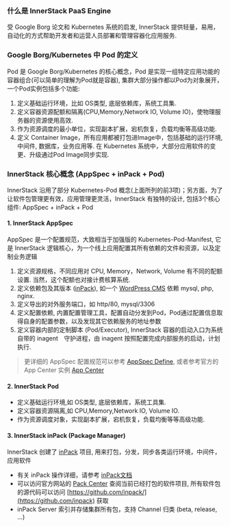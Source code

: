 ### 什么是 InnerStack PaaS Engine
受 Google Borg 论文和 Kubernetes 系统的启发, InnerStack 提供轻量，易用，自动化的方式帮助开发者和运营人员部署和管理容器化应用服务.

### Google Borg/Kubernetes 中 Pod 的定义
Pod 是 Google Borg/Kubernetes 的核心概念，Pod 是实现一组特定应用功能的容器组合(可以简单的理解为Pod就是容器), 集群大部分操作都以Pod为对象展开，一个Pod实例包括多个功能:

1. 定义基础运行环境，比如 OS类型, 底层依赖库，系统工具集.
2. 定义容器资源配额和隔离(CPU,Memory,Network IO, Volume IO)，使物理服务器的资源使用高效.
3. 作为资源调度的最小单位，实现副本扩展，宕机恢复，负载均衡等高级功能.
4. 定义 Container Image，所有应用都被打包进Image中，包括基础的运行环境, 中间件, 数据库，业务应用等. 在 Kubernetes 系统中，大部分应用软件的变更、升级通过Pod Image同步实现.

### InnerStack 核心概念 (AppSpec + inPack + Pod)
InnerStack 沿用了部分 Kubernetes-Pod 概念(上面所列的前3项)；另方面，为了让软件包管理更有效，应用管理更灵活，InnerStack 有独特的设计, 包括3个核心组件: AppSpec + inPack + Pod

#### 1. InnerStack AppSpec
AppSpec 是一个配置规范，大致相当于加强版的 Kubernetes-Pod-Manifest, 它是 InnerStack 逻辑核心，为一个线上应用配置其所有依赖的文件和资源，以及定制业务逻辑

1. 定义资源规格，不同应用对 CPU, Memory，Network, Volume 有不同的配额设置. 当然，这个配额也对接计费核算系统.
2. 定义依赖包及其版本 ([inPack](../../view/inpack/)), 如一个 [WordPress CMS](http://wordpress.org/) 依赖 mysql, php, nginx. 
3. 定义导出的对外服务端口，如 http/80, mysql/3306
4. 定义配置依赖, 内置配置管理工具，配置自动分发到Pod，Pod通过配置信息取得自身的配置参数，以及发现其它依赖服务的地址参数
5. 定义容器内部的定制脚本 (Pod/Executor), InnerStack 容器的启动入口为系统自带的 inagent　守护进程，由 inagent 按照配置完成内部服务的启动，计划执行.

> 更详细的 AppSpec 配置规范可以参考 [AppSpec Define](../../view/si/app/spec-define.md), 或者参考官方的 App Center 实例 [App Center](https://www.sysinner.com/si/app/)

#### 2. InnerStack Pod

* 定义基础运行环境,如 OS类型, 底层依赖库，系统工具集.
* 定义容器资源隔离,如 CPU,Memory,Network IO, Volume IO.
* 作为资源调度对象，实现副本扩展，宕机恢复，负载均衡等等高级功能.

#### 3. InnerStack inPack (Package Manager)

InnerStack 创建了 [inPack](../../view/inpack/) 项目, 用来打包，分发，同步各类运行环境，中间件，应用软件

* 有关 inPack 操作详细，请参考 [inPack文档](../../view/inpack/)
* 可以访问官方网站的 [Pack Center](https://www.sysinner.com/si/inpack) 查阅当前已经打包的软件项目, 所有软件包的源代码可以访问 [https://github.com/inpack/](https://github.com/inpack) 获取
* inPack Server 索引并存储集群所有包，支持 Channel 归类 (beta, release, ...)


